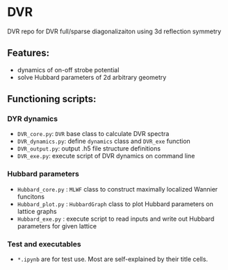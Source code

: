 # DVR

DVR repo for DVR full/sparse diagonalizaiton using 3d reflection symmetry

## Features:
* dynamics of on-off strobe potential
* solve Hubbard parameters of 2d arbitrary geometry

## Functioning scripts:
### DYR dynamics
* `DVR_core.py`: `DVR` base class to calculate DVR spectra
* `DVR_dynamics.py`: define `dynamics` class and `DVR_exe` function
* `DVR_output.py`: output .h5 file structure definitions
* `DVR_exe.py`: execute script of DVR dynamics on command line
### Hubbard parameters
* `Hubbard_core.py` : `MLWF` class to construct maximally localized Wannier funcitons
* `Hubbard_plot.py` : `HubbardGraph` class to plot Hubbard parameters on lattice graphs
* `Hubbard_exe.py` : execute script to read inputs and write out Hubbard parameters for given lattice
### Test and executables
* `*.ipynb` are for test use. Most are self-explained by their title cells.
